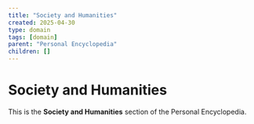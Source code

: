 ```yaml
---
title: "Society and Humanities"
created: 2025-04-30
type: domain
tags: [domain]
parent: "Personal Encyclopedia"
children: []
---
```


# Society and Humanities

This is the **Society and Humanities** section of the Personal Encyclopedia.
